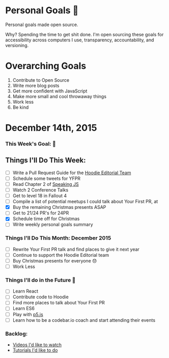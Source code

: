Personal Goals :star2:
==============

Personal goals made open source.

Why? Spending the time to get shit done. I'm open sourcing these goals for accessibility across computers I use, transparency, accountability, and versioning.

# Overarching Goals
1. Contribute to Open Source
2. Write more blog posts
3. Get more confident with JavaScript
4. Make more small and cool throwaway things
5. Work less
6. Be kind

# December 14th, 2015

### This Week's Goal: :ghost:

## Things I'll Do This Week:
- [ ] Write a Pull Request Guide for the [Hoodie Editorial Team](http://github.com/hoodiehq/editorial)
- [ ] Schedule some tweets for YFPR
- [ ] Read Chapter 2 of [Speaking JS](http://speakingjs.com)
- [ ] Watch 2 Conference Talks
- [ ] Get to level 18 in Fallout 4
- [ ] Compile a list of potential meetups I could talk about Your First PR, at
- [x] Buy the remaining Christmas presents ASAP
- [ ] Get to 21/24 PR's for 24PR
- [x] Schedule time off for Christmas
- [ ] Write weekly personal goals summary

### Things I'll Do This Month: December 2015
- [ ] Rewrite Your First PR talk and find places to give it next year
- [ ] Continue to support the Hoodie Editorial team
- [ ] Buy Christmas presents for everyone :disappointed:
- [ ] Work Less

### Things I'll do in the Future :rocket:
- [ ] Learn React
- [ ] Contribute code to Hoodie
- [ ] Find more places to talk about Your First PR
- [ ] Learn ES6
- [ ] Play with [p5.js](http://p5js.org/)
- [ ] Learn how to be a codebar.io coach and start attending their events

### Backlog:
- [Videos I'd like to watch](https://github.com/Charlotteis/personal-goals/blob/master/content-list/videos.md)
- [Tutorials I'd like to do](https://github.com/Charlotteis/personal-goals/blob/master/content-list/tutorials.md)
